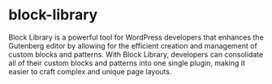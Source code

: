 # block-library
 Block Library is a powerful tool for WordPress developers that enhances the Gutenberg editor by allowing for the efficient creation and management of custom blocks and patterns. With Block Library, developers can consolidate all of their custom blocks and patterns into one single plugin, making it easier to craft complex and unique page layouts.

